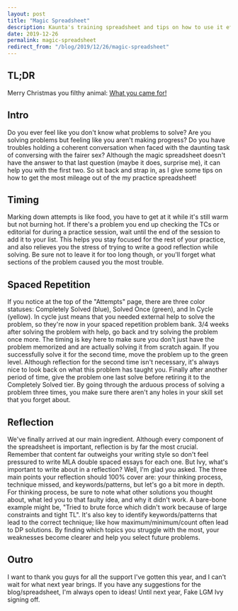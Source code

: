 ```yaml
---
layout: post
title: "Magic Spreadsheet"
description: Kaunta's training spreadsheet and tips on how to use it effectively in your CP journey.
date: 2019-12-26
permalink: magic-spreadsheet
redirect_from: "/blog/2019/12/26/magic-spreadsheet"
---
```


## TL;DR
Merry Christmas you filthy animal: [What you came for!](https://docs.google.com/spreadsheets/d/1b5rhORoiHC28DbsmAn4jQpWyH5K1DO8xU8IhhnRAAAg/edit?usp=sharing)

## Intro
Do you ever feel like you don't know what problems to solve? Are you
solving problems but feeling like you aren't making progress? Do you have 
troubles holding a coherent conversation when faced with the daunting
task of conversing with the fairer sex? Although the magic spreadsheet 
doesn't have the answer to that last question (maybe it does, surprise
me), it can help you with the first two. So sit back and strap in, as I
give some tips on how to get the most mileage out of the my practice 
spreadsheet!

## Timing
Marking down attempts is like food, you have to get at it while it's still warm but not burning hot.
If there's a problem you end up checking the TCs or editorial for during a practice session, 
wait until the end of the session to add it to your list. This helps you stay focused for the rest of your 
practice, and also relieves you the stress of trying to write a good reflection while solving. Be sure not 
to leave it for too long though, or you'll forget what sections of the problem caused you the most trouble.

## Spaced Repetition
If you notice at the top of the "Attempts" page, there are three color statuses: Completely Solved (blue), Solved Once
(green), and In Cycle (yellow). In cycle just means that you needed external help to solve the problem, so they're now
in your spaced repetition problem bank. 3/4 weeks after solving the problem with help, go back and try solving the 
problem once more. The timing is key here to make sure you don't just have the problem memorized and are actually solving
it from scratch again. If you successfully solve it for the second time,  move the problem up to the green level. Although
reflection for the second time isn't necessary, it's always nice to look back on what this problem has taught you. Finally after
another period of time, give the problem one last solve before retiring it to the Completely Solved tier. By going through the 
arduous process of solving a problem three times, you make sure there aren't any holes in your skill set that you forget about.

## Reflection
We've finally arrived at our main ingredient. Although every component of the spreadsheet is important,
reflection is by far the most crucial. Remember that content far outweighs your writing style so don't feel pressured to write
 MLA double spaced essays for each one. But Ivy, what's important
to write about in a reflection? Well, I'm glad you asked. The three main points your reflection should 100% cover are:
your thinking process, technique missed, and keywords/patterns, but let's go a bit more in depth. For thinking process,
be sure to note what other solutions you thought about, what led you to that faulty idea, and why it didn't work. A bare-bone example 
might be, "Tried to brute force which didn't work because of large constraints and tight TL". It's also key to identify
keywords/patterns that lead to the correct technique; like how maximum/minimum/count often lead to DP solutions. By finding
which topics you struggle with the most, your weaknesses become clearer and help you select future problems.

## Outro
I want to thank you guys for all the support I've gotten this year, and I can't wait for what next year brings. If you 
have any suggestions for the blog/spreadsheet, I'm always open to ideas! Until next year, Fake LGM Ivy signing off.
